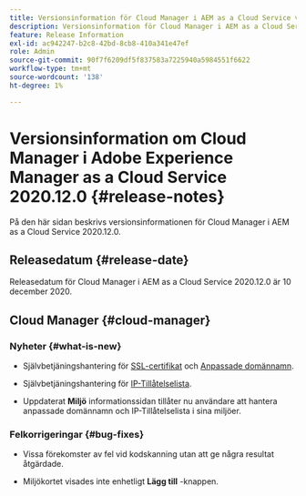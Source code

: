 ```yaml
---
title: Versionsinformation för Cloud Manager i AEM as a Cloud Service version 2020.12.0
description: Versionsinformation för Cloud Manager i AEM as a Cloud Service version 2020.12.0
feature: Release Information
exl-id: ac942247-b2c8-42bd-8cb8-410a341e47ef
role: Admin
source-git-commit: 90f7f6209df5f837583a7225940a5984551f6622
workflow-type: tm+mt
source-wordcount: '138'
ht-degree: 1%

---
```


# Versionsinformation om Cloud Manager i Adobe Experience Manager as a Cloud Service 2020.12.0 {#release-notes}

På den här sidan beskrivs versionsinformationen för Cloud Manager i AEM as a Cloud Service 2020.12.0.

## Releasedatum {#release-date}

Releasedatum för Cloud Manager i AEM as a Cloud Service 2020.12.0 är 10 december 2020.

## Cloud Manager {#cloud-manager}

### Nyheter {#what-is-new}

* Självbetjäningshantering för [SSL-certifikat](/help/implementing/cloud-manager/managing-ssl-certifications/introduction.md) och [Anpassade domännamn](/help/implementing/cloud-manager/custom-domain-names/introduction.md).

* Självbetjäningshantering för [IP-Tillåtelselista](/help/implementing/cloud-manager/ip-allow-lists/introduction.md).

* Uppdaterat **Miljö** informationssidan tillåter nu användare att hantera anpassade domännamn och IP-Tillåtelselista i sina miljöer.


### Felkorrigeringar  {#bug-fixes}

* Vissa förekomster av fel vid kodskanning utan att ge några resultat åtgärdade.

* Miljökortet visades inte enhetligt **Lägg till** -knappen.
